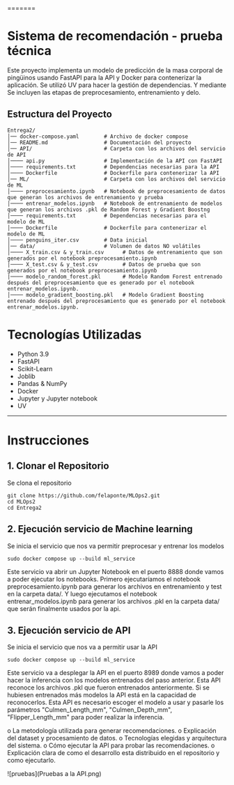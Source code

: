 =======
# Sistema de recomendación - prueba técnica

Este proyecto implementa un modelo de predicción de la masa corporal de pingüinos usando FastAPI para la API y Docker para contenerizar la aplicación. Se utilizó UV para hacer la gestión de dependencias. Y mediante Se incluyen las etapas de preprocesamiento, entrenamiento y delo.

## Estructura del Proyecto

```
Entrega2/
│── docker-compose.yaml        # Archivo de docker compose
│── README.md                  # Documentación del proyecto
│── API/                       # Carpeta con los archivos del servicio de API
│──── api.py                   # Implementación de la API con FastAPI
│──── requirements.txt         # Dependencias necesarias para la API
│──── Dockerfile               # Dockerfile para contenerizar la API
│── ML/                        # Carpeta con los archivos del servicio de ML
│──── preprocesamiento.ipynb   # Notebook de preprocesamiento de datos que generan los archivos de entrenamiento y prueba
│──── entrenar_modelos.ipynb   # Notebook de entrenamiento de modelos que generan los archivos .pkl de Random Forest y Gradient Boostng
│──── requirements.txt         # Dependencias necesarias para el modelo de ML
│──── Dockerfile               # Dockerfile para contenerizar el modelo de ML
│──── penguins_iter.csv        # Data inicial
│── data/                      # Volumen de datos NO volátiles
│──── X_train.csv & y_train.csv      # Datos de entrenamiento que son generados por el notebook preprocesamiento.ipynb
│──── X_test.csv & y_test.csv        # Datos de prueba que son generados por el notebook preprocesamiento.ipynb
|──── modelo_random_forest.pkl       # Modelo Random Forest entrenado después del preprocesamiento que es generado por el notebook entrenar_modelos.ipynb.
│──── modelo_gradient_boosting.pkl   # Modelo Gradient Boosting entrenado después del preprocesamiento que es generado por el notebook entrenar_modelos.ipynb.

```
# Tecnologías Utilizadas

- Python 3.9
- FastAPI
- Scikit-Learn
- Joblib
- Pandas & NumPy
- Docker
- Jupyter y Jupyter notebook
- UV

---
# Instrucciones

## 1. Clonar el Repositorio
Se clona el repositorio
```
git clone https://github.com/felaponte/MLOps2.git
cd MLOps2
cd Entrega2
```
## 2. Ejecución servicio de Machine learning
Se inicia el servicio que nos va permitir preprocesar y entrenar los modelos
```
sudo docker compose up --build ml_service
```
Este servicio va abrir un Jupyter Notebook en el puerto 8888 donde vamos a poder ejecutar los notebooks.
Primero ejecutaríamos el notebook preprocesamiento.ipynb para generar los archivos en entrenamiento y test en la carpeta data/.
Y luego ejecutamos el notebook entrenar_modelos.ipynb para generar los archivos .pkl en la carpeta data/ que serán finalmente usados por la api.

## 3. Ejecución servicio de API
Se inicia el servicio que nos va a permitir usar la API
```
sudo docker compose up --build ml_service
```
Este servicio va a desplegar la API en el puerto 8989 donde vamos a poder hacer la inferencia con los modelos entrenados del paso anterior.
Esta API reconoce los archivos .pkl que fueron entrenados anteriormente. Si se hubiesen entrenados más modelos la API está en la capacidad de reconocerlos.
Esta API es necesario escoger el modelo a usar y pasarle los parámetros "Culmen_Length_mm", "Culmen_Depth_mm", "Flipper_Length_mm" para poder realizar la inferencia.


o La metodología utilizada para generar recomendaciones.
o Explicación del dataset y procesamiento de datos.
o Tecnologías elegidas y arquitectura del sistema.
o Cómo ejecutar la API para probar las recomendaciones.
o Explicación clara de como el desarrollo esta distribuido en el
repositorio y como ejecutarlo.


![pruebas](Pruebas a la API.png)


